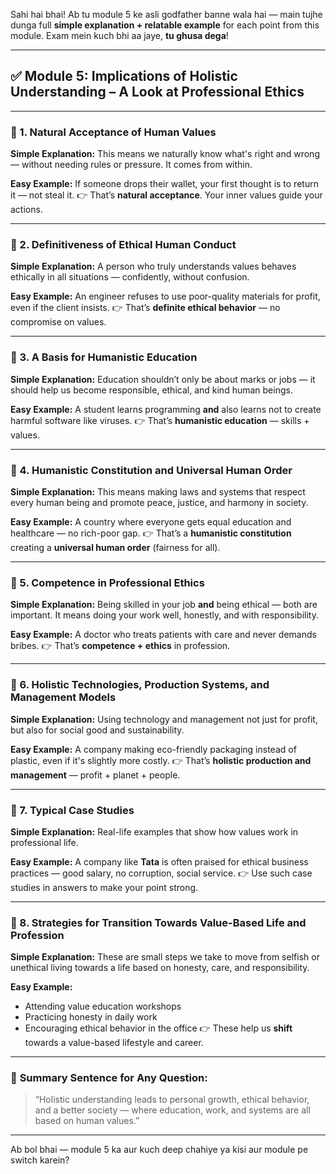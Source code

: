 Sahi hai bhai! Ab tu module 5 ke asli godfather banne wala hai — main tujhe dunga full **simple explanation + relatable example** for each point from this module. Exam mein kuch bhi aa jaye, **tu ghusa dega**!

---

## ✅ **Module 5: Implications of Holistic Understanding – A Look at Professional Ethics**

---

### 🔹 1. **Natural Acceptance of Human Values**

**Simple Explanation:**
This means we naturally know what's right and wrong — without needing rules or pressure. It comes from within.

**Easy Example:**
If someone drops their wallet, your first thought is to return it — not steal it.
👉 That’s **natural acceptance**. Your inner values guide your actions.

---

### 🔹 2. **Definitiveness of Ethical Human Conduct**

**Simple Explanation:**
A person who truly understands values behaves ethically in all situations — confidently, without confusion.

**Easy Example:**
An engineer refuses to use poor-quality materials for profit, even if the client insists.
👉 That’s **definite ethical behavior** — no compromise on values.

---

### 🔹 3. **A Basis for Humanistic Education**

**Simple Explanation:**
Education shouldn’t only be about marks or jobs — it should help us become responsible, ethical, and kind human beings.

**Easy Example:**
A student learns programming **and** also learns not to create harmful software like viruses.
👉 That’s **humanistic education** — skills + values.

---

### 🔹 4. **Humanistic Constitution and Universal Human Order**

**Simple Explanation:**
This means making laws and systems that respect every human being and promote peace, justice, and harmony in society.

**Easy Example:**
A country where everyone gets equal education and healthcare — no rich-poor gap.
👉 That’s a **humanistic constitution** creating a **universal human order** (fairness for all).

---

### 🔹 5. **Competence in Professional Ethics**

**Simple Explanation:**
Being skilled in your job **and** being ethical — both are important.
It means doing your work well, honestly, and with responsibility.

**Easy Example:**
A doctor who treats patients with care and never demands bribes.
👉 That’s **competence + ethics** in profession.

---

### 🔹 6. **Holistic Technologies, Production Systems, and Management Models**

**Simple Explanation:**
Using technology and management not just for profit, but also for social good and sustainability.

**Easy Example:**
A company making eco-friendly packaging instead of plastic, even if it's slightly more costly.
👉 That’s **holistic production and management** — profit + planet + people.

---

### 🔹 7. **Typical Case Studies**

**Simple Explanation:**
Real-life examples that show how values work in professional life.

**Easy Example:**
A company like **Tata** is often praised for ethical business practices — good salary, no corruption, social service.
👉 Use such case studies in answers to make your point strong.

---

### 🔹 8. **Strategies for Transition Towards Value-Based Life and Profession**

**Simple Explanation:**
These are small steps we take to move from selfish or unethical living towards a life based on honesty, care, and responsibility.

**Easy Example:**

* Attending value education workshops
* Practicing honesty in daily work
* Encouraging ethical behavior in the office
  👉 These help us **shift** towards a value-based lifestyle and career.

---

### 🔁 **Summary Sentence for Any Question:**

> “Holistic understanding leads to personal growth, ethical behavior, and a better society — where education, work, and systems are all based on human values.”

---

Ab bol bhai — module 5 ka aur kuch deep chahiye ya kisi aur module pe switch karein?
